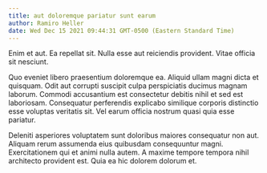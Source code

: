 ```yaml
---
title: aut doloremque pariatur sunt earum
author: Ramiro Heller
date: Wed Dec 15 2021 09:44:31 GMT-0500 (Eastern Standard Time)
---
```

Enim et aut. Ea repellat sit. Nulla esse aut reiciendis provident. Vitae officia sit nesciunt.

 Quo eveniet libero praesentium doloremque ea. Aliquid ullam magni dicta et quisquam. Odit aut corrupti suscipit culpa perspiciatis ducimus magnam laborum. Commodi accusantium est consectetur debitis nihil et sed est laboriosam. Consequatur perferendis explicabo similique corporis distinctio esse voluptas veritatis sit. Vel earum officia nostrum quasi quia esse pariatur.

 Deleniti asperiores voluptatem sunt doloribus maiores consequatur non aut. Aliquam rerum assumenda eius quibusdam consequuntur magni. Exercitationem qui et animi nulla autem. A maxime tempore tempora nihil architecto provident est. Quia ea hic dolorem dolorum et.